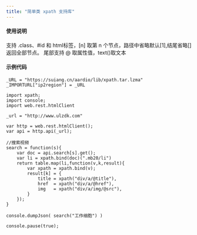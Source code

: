 ```yaml
---
title: "简单类 xpath 支持库"
---
```


#### 使用说明

支持 .class、#id 和 html标签，[n] 取第 n 个节点，路径中省略默认[1],结尾省略[]返回全部节点。
尾部支持 @ 取属性值，text()取文本

#### 示例代码

```aardio
_URL = "https://suiang.cn/aardio/lib/xpath.tar.lzma"
_IMPORTURL["ip2region"] = _URL

import xpath;
import console; 
import web.rest.htmlClient

_url = "http://www.ulzdk.com"

var http = web.rest.htmlClient();
var api = http.api(_url);

//搜索视频
search = function(s){
    var doc = api.search[s].get();
    var li = xpath.bind(doc)(".mb20/li")
    return table.map(li,function(v,k,result){
        var xpath = xpath.bind(v);
        result[k] = {
            title = xpath("div/a/@title"),
            href  = xpath("div/a/@href"),
            img   = xpath("div/a/img/@src"),
        }
    });  
}

console.dumpJson( search("工作细胞") )

console.pause(true);
```
